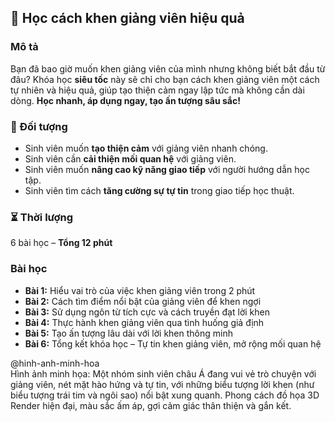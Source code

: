 ## 📌 Học cách khen giảng viên hiệu quả

### Mô tả  
Bạn đã bao giờ muốn khen giảng viên của mình nhưng không biết bắt đầu từ đâu? Khóa học **siêu tốc** này sẽ chỉ cho bạn cách khen giảng viên một cách tự nhiên và hiệu quả, giúp tạo thiện cảm ngay lập tức mà không cần dài dòng. **Học nhanh, áp dụng ngay, tạo ấn tượng sâu sắc!**

### 🎯 Đối tượng  
- Sinh viên muốn **tạo thiện cảm** với giảng viên nhanh chóng.
- Sinh viên cần **cải thiện mối quan hệ** với giảng viên.
- Sinh viên muốn **nâng cao kỹ năng giao tiếp** với người hướng dẫn học tập.
- Sinh viên tìm cách **tăng cường sự tự tin** trong giao tiếp học thuật.

### ⏳ Thời lượng  
6 bài học – **Tổng 12 phút**  

### Bài học  
- **Bài 1:** Hiểu vai trò của việc khen giảng viên trong 2 phút  
- **Bài 2:** Cách tìm điểm nổi bật của giảng viên để khen ngợi  
- **Bài 3:** Sử dụng ngôn từ tích cực và cách truyền đạt lời khen  
- **Bài 4:** Thực hành khen giảng viên qua tình huống giả định  
- **Bài 5:** Tạo ấn tượng lâu dài với lời khen thông minh  
- **Bài 6:** Tổng kết khóa học – Tự tin khen giảng viên, mở rộng mối quan hệ  

@hinh-anh-minh-hoa  
Hình ảnh minh họa: Một nhóm sinh viên châu Á đang vui vẻ trò chuyện với giảng viên, nét mặt hào hứng và tự tin, với những biểu tượng lời khen (như biểu tượng trái tim và ngôi sao) nổi bật xung quanh. Phong cách đồ họa 3D Render hiện đại, màu sắc ấm áp, gợi cảm giác thân thiện và gắn kết.